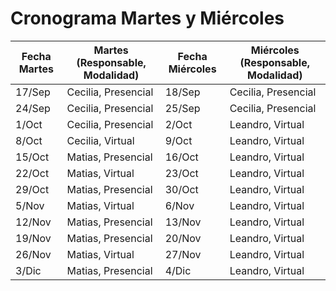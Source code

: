 
# Cronograma Martes y Miércoles

| Fecha Martes | Martes (Responsable, Modalidad) | Fecha Miércoles | Miércoles (Responsable, Modalidad) |
|--------------|---------------------------------|-----------------|-----------------------------------|
| 17/Sep       | Cecilia, Presencial             | 18/Sep          | Cecilia, Presencial               |
| 24/Sep       | Cecilia, Presencial             | 25/Sep          | Cecilia, Presencial               |
| 1/Oct        | Cecilia, Presencial             | 2/Oct           | Leandro, Virtual                  |
| 8/Oct        | Cecilia, Virtual                | 9/Oct           | Leandro, Virtual                  |
| 15/Oct       | Matias, Presencial              | 16/Oct          | Leandro, Virtual                  |
| 22/Oct       | Matias, Virtual                 | 23/Oct          | Leandro, Virtual                  |
| 29/Oct       | Matias, Presencial              | 30/Oct          | Leandro, Virtual                  |
| 5/Nov        | Matias, Virtual                 | 6/Nov           | Leandro, Virtual                  |
| 12/Nov       | Matias, Presencial              | 13/Nov          | Leandro, Virtual                  |
| 19/Nov       | Matias, Presencial              | 20/Nov          | Leandro, Virtual                  |
| 26/Nov       | Matias, Virtual                 | 27/Nov          | Leandro, Virtual                  |
| 3/Dic        | Matias, Presencial              | 4/Dic           | Leandro, Virtual                  |
